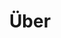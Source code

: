 ---
title: "Über"
layout: "about"
draft: true


# who_we_are
who_we_are:
  enable: true
  subtitle: "Our Focus"
  title: "Let Us increase your Digital Business"
  description: "As a key globally active software service provider, we as software engineering platform advise and assist you in all aspects of app and software development. We provide tailor-made technologies for high-tech Know-how, agile, flexible and secure IT"

  image: "images/about/1.png"

# what_we_do
what_we_do:
  enable: true
  subtitle: "Our Works"
  title: "What We Do"
  block:
  - title: "Software requirements"
    content: "Software requirements specifications are a method of clearer communication: Correctly formed, they provide a comprehensible description of the customer and their desires. </p>
    This way you start with an abstract idea of the specific professional domain where the customer is active. Improvements later in the project that delay completion or cause more expenses can be avoided"

  - title: "Software design"
    content: "Process to transform user requirements into some suitable form, which helps the programmer in software coding and implementation. </p> 
    There is a need of more specific and detailed requirements in software terms. The output of this process can directly be used into implementation in programming languages"
    
  - title: "Software construction"
    content: "detailed creation of working software through a combination of coding, verification, unit testing, integration testing, and debugging. </p>
    The process uses the design output and provides an input to testing. Boundaries between design, construction, and testing (if any) will vary depending on the software life cycle processes that are used in a project"
    
  - title: "Software testing"
    content: "Evaluation and verification in order to check a software product or application does what it is supposed to do. The benefits of testing include preventing bugs, reducing development costs and improving performance. 
    </p>There are several types of test subgroups, e.g. acceptance test, integration, unnit, functional or usability"

# our_mission
our_mission:
  enable: true
  subtitle: "OUR MISSION"
  title: "Main Vision And Mission Of Iglubit"
  description: "We were freelance designers and developers, constantly finding ourselves - we realised our passion in software development and technology deployment, therefore we realised how happy we feel when we offer our vision to investors and together create a synergie, optimising your digital product for your and reaching more and more customers"

  image: "images/about/2.png"

  

# about_video
about_video:
  enable: false
  subtitle: "We care about your business"
  title: "We care about how to transform your idea into tech reality"
  description: "Protect your design vision and leave nothing for tomorrow. Share your product terms, scope, expectations and user targets, and we as team members will do care about how to transform the idea into tech reality. Let us organise the app development for you"
  video_url: "https://www.youtube.com/embed/dyZcRRWiuuw"
  video_thumbnail: "images/about/video-popup-2.jpg"


# brands
brands_carousel:
  enable: false
  subtitle: "Our Clients"
  title: "Trusted by Thousands Companies"
  section: "/" # brand images comming form _index.md


# our team
our_team:
  enable: true
  subtitle: "Our members"
  title: "The People Behind"
  description: "We are a team of technology and software experts whose knowledge comes from practice. Our core team consists exclusively of qualified engineers and specialists who have built their own successful apps. Our founders - Miguel and Gilberto - are successful serial entrepreneurs from Spain and Mexico, both living currently in Germany.  </p>
  
  <p>
  After building and selling their own websites to brands, the two partnered up and made it their goal to help others realize their digital dream of a location independent digital business through the right software. Beginning in 2015, through their first Iglubit ACADEMY, they have inspired hundreds of people to pursue a life of financial independence and meaning. Their coachings has taught many people how to think, build and optimize a growing tech brand by means of software development.</p>
  
  <p>
  In 2019 they decided to make the infrastructure of their own team of experts available to the public as a consulting service. Primarily geared toward investors and entrepreneurs who wanted to enter the App and Web space. With over 20 clients and growing, Iglubit has emerged as the leading international App Building consulting agency.
    </p>"

  team:
  - name: "Miguel Cintas"
    image: "images/about/team/miguel.jpg"
    designation: "Founder"
  - name: "Gilberto Vázquez"
    image: "images/about/team/gilberto.jpg"
    designation: "Founder"
     


# our office
our_office:
  enable: true
  subtitle: "We work remotely"
  title: "Our team can work in spanish language, english and german. We help you to digitalise your business into remote too"
  description: "Most of our development packages can be performed remotely thanks to the technology available currently"
  office_locations:

  - city: "German"
    country_flag: "images/about/flags/germany.png"
    address_line_one: "Hamburg, 22767"
    address_line_two: "Dresden, 01097"
  - city: "Spanish"
    country_flag: "images/about/flags/spain.png"
    address_line_one: "Sevilla, 41701"
    address_line_two: ""

  - city: "English"
    country_flag: "images/about/flags/us.png"
    address_line_one: ""
    address_line_two: ""

---